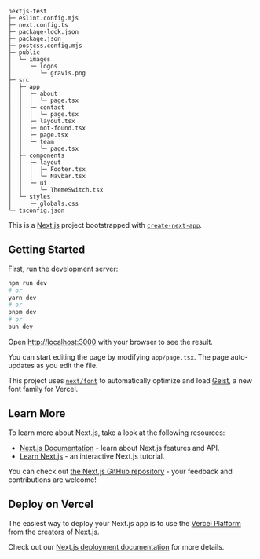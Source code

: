 ```
nextjs-test
├─ eslint.config.mjs
├─ next.config.ts
├─ package-lock.json
├─ package.json
├─ postcss.config.mjs
├─ public
│  └─ images
│     └─ logos
│        └─ gravis.png
├─ src
│  ├─ app
│  │  ├─ about
│  │  │  └─ page.tsx
│  │  ├─ contact
│  │  │  └─ page.tsx
│  │  ├─ layout.tsx
│  │  ├─ not-found.tsx
│  │  ├─ page.tsx
│  │  └─ team
│  │     └─ page.tsx
│  ├─ components
│  │  ├─ layout
│  │  │  ├─ Footer.tsx
│  │  │  └─ Navbar.tsx
│  │  └─ ui
│  │     └─ ThemeSwitch.tsx
│  └─ styles
│     └─ globals.css
└─ tsconfig.json

```

This is a [Next.js](https://nextjs.org) project bootstrapped with [`create-next-app`](https://nextjs.org/docs/app/api-reference/cli/create-next-app).

## Getting Started

First, run the development server:

```bash
npm run dev
# or
yarn dev
# or
pnpm dev
# or
bun dev
```

Open [http://localhost:3000](http://localhost:3000) with your browser to see the result.

You can start editing the page by modifying `app/page.tsx`. The page auto-updates as you edit the file.

This project uses [`next/font`](https://nextjs.org/docs/app/building-your-application/optimizing/fonts) to automatically optimize and load [Geist](https://vercel.com/font), a new font family for Vercel.

## Learn More

To learn more about Next.js, take a look at the following resources:

- [Next.js Documentation](https://nextjs.org/docs) - learn about Next.js features and API.
- [Learn Next.js](https://nextjs.org/learn) - an interactive Next.js tutorial.

You can check out [the Next.js GitHub repository](https://github.com/vercel/next.js) - your feedback and contributions are welcome!

## Deploy on Vercel

The easiest way to deploy your Next.js app is to use the [Vercel Platform](https://vercel.com/new?utm_medium=default-template&filter=next.js&utm_source=create-next-app&utm_campaign=create-next-app-readme) from the creators of Next.js.

Check out our [Next.js deployment documentation](https://nextjs.org/docs/app/building-your-application/deploying) for more details.
